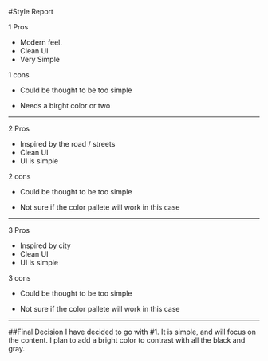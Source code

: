 #Style Report 

1 Pros 

- Modern feel. 
- Clean UI 
- Very Simple 
 
1 cons 

-  Could be thought to be too simple 

- Needs a birght color or two 

---

2 Pros 

- Inspired by the road / streets  
- Clean UI 
- UI is simple  
 
2 cons 

-  Could be thought to be too simple 

- Not sure if the color pallete will work in this case 

--- 
 

3 Pros 

- Inspired by city
- Clean UI 
- UI is simple  
 
3 cons 

-  Could be thought to be too simple 

- Not sure if the color pallete will work in this case 

--- 

##Final Decision 
I have decided to go with #1. It is simple, and will focus on the content. I plan to add a bright color to contrast with all the black and gray. 



